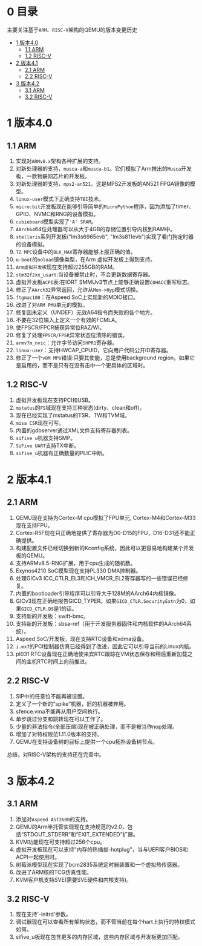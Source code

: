 <h1 id="0">0 目录</h1>

主要关注基于`ARM`、`RISC-V`架构的QEMU的版本变更历史

* [1 版本4.0](#1)
    - [1.1 ARM](#1.1)
    - [1.2 RISC-V](#1.2)
* [2 版本4.1](#2)
    - [2.1 ARM](#2.1)
    - [2.2 RISC-V](#2.2)
* [3 版本4.2](#3)
    - [3.1 ARM](#3.1)
    - [3.2 RISC-V](#3.2)

<h1 id="1">1 版本4.0</h1>

<h2 id="1.1">1.1 ARM</h2>

1. 实现对`ARMv8.x`架构各种扩展的支持。
2. 对新处理器的支持，`musca-a`和`musca-b1`。它们模拟了Arm推出的`Musca`开发板，一款物联网芯片的开发板。
3. 对新处理器的支持，`mps2-an521`。这是MPS2开发板的AN521 FPGA镜像的模型。
4. `linux-user`模式下正确支持`TBI`技术。
5. `micro:bit`开发板现在能够引导简单的`MicroPython`程序，因为添加了timer、GPIO、NVMC和RNG的设备模拟。
6. `cubieboard`模型实现了`'A' SRAM`。
7. `AArch64`64位处理器可以从大于4GB的存储位置引导内核到RAM中。
8. `stellaris`系列开发板("lm3s6965evb", "lm3s811evb")实现了看门狗定时器的设备模拟。
9. `TZ MPC`设备中的`BLK_MAX`寄存器能够上报正确的值。
10. `u-boot`的`noload`镜像类型，在Arm 虚拟开发板上得到支持。
11. `Arm虚拟开发板`现在支持超过255GB的RAM。
12. `stm32f2xx_usart`:当设备被禁止时，不会更新数据寄存器。
13. 虚拟开发板`ACPI`表:在IORT SMMUv3节点上能够正确设置`COHACC`重写标志。
14. 修正了`AArch32`异常返回，允许从`Mon->Hyp`模式切换。
15. `ftgmac100`：在Aspeed SoC上实现新的MDIO接口。
16. 改进了对`ARM PMU`单元的模拟。
17. 修复因未定义（UNDEF）无效A64指令而失败的各个地方。
18. 不要在32位输入上定义一个有效的FCMLA。
19. 使FPSCR/FPCR捕获异常位RAZ/WI。
20. 修复了处理`FPSCR/FPSR`异常状态位清除的错误。
21. `armv7m_nvic`：允许字节访问`SHPR1`寄存器。
22. `linux-user`：支持HWCAP_CPUID，它向用户代码公开ID寄存器。
23. 修正了一个`v8M MPU`错误:只要其使能，总是使用background region，如果它是启用的，而不是只有在没有击中一个更具体的区域时。

<h2 id="1.2">1.2 RISC-V</h2>

1. 虚拟开发板现在支持PCI和USB。
2. `mstatus`的`FS`域现在支持三种状态(dirty、clean和off)。
3. 现在已经实现了mstatus的TSR、TW和TVM域。
4. `misa CSR`现在可写。
5. 内置的gdbserver通过XML文件支持寄存器列表。
6. `sifive u`机器支持SMP。
7. `SiFive UART`支持TX中断。
8. `sifive_u`机器有正确数量的PLIC中断。

<h1 id="2">2 版本4.1</h1>

<h2 id="2.1">2.1 ARM</h2>

1. QEMU现在支持为Cortex-M cpu模拟了FPU单元, Cortex-M4和Cortex-M33现在支持FPU。
2. Cortex-R5F现在只正确地提供了寄存器为D0-D15的FPU，D16-D31还不能正确提供。
3. 构建配置文件已经切换到新的Kconfig系统，因此可以更容易地构建某个开发板的QEMU。
4. 支持ARMv8.5-RNG扩展，用于cpu生成的随机数。
5. Exynos4210 SoC模型现在支持PL330 DMA控制器。
6. 处理GICv3 ICC_CTLR_EL3和ICH_VMCR_EL2寄存器写的一些错误已经修复。
7. 内置的bootloader引导程序可以引导大于128M的AArch64内核镜像。
8. GICv3现在正确地报告GICD_TYPER。如果`GICD_CTLR.SecurityExtn`为0，如果`GICD_CTLR.DS`是1的话。
9. 支持新的开发板：swift-bmc。
10. 支持新的开发板：sbsa-ref（用于开发服务器固件和内核软件的AArch64系统）。
11. Aspeed SoC/开发板，现在支持RTC设备和xdma设备。
12. `i.mx7`的PCI控制器仿真已经得到了改进，因此它可以引导当前的Linux内核。
13. pl031 RTC设备现在正确地使来宾RTC跟踪在VM状态保存和稍后重新加载之间的主机RTC时间上向前推进。

<h2 id="2.2">2.2 RISC-V</h2>

1. SIP中的任意位不能再被设置。
2. 定义了一个新的“spike”机器，旧的机器被弃用。
3. sfence.vma不能再从用户空间执行。
4. 单步跳过分支和跳转现在可以工作了。
5. 少量的非法指令(全部压缩)现在被正确处理，而不是被当作nop处理。
6. 增加了对特权规范1.11.0版本的支持。
7. QEMU在支持设备树的目标上提供一个cpu拓扑设备树节点。

总结，对RISC-V架构的支持还在完善中。

<h1 id="3">3 版本4.2</h1>

<h2 id="3.1">3.1 ARM</h2>

1. 添加对`Aspeed AST2600`的支持。
2. QEMU的Arm半托管实现现在支持规范的v2.0，包括“STDOUT_STDERR”和“EXIT_EXTENDED”扩展。
3. KVM功能现在可支持超过256个cpu。
4. 虚拟开发板现在可以支持"内存的热插拔-hotplug"，当与UEFI客户BIOS和ACPI一起使用时。
5. 树莓派模型现在实现了bcm2835系统定时器装置和一个虚拟热传感器。
6. 改进了ARM核的TCG仿真性能。
7. KVM客户机支持SVE(需要SVE硬件和内核支持)。

<h2 id="3.2">3.2 RISC-V</h2>

1. 现在支持'-initrd'参数。
2. 调试器现在可以查看所有架构状态，而不管当前在每个hart上执行的特权模式如何。
3. sifive_u板现在包含更多的内存区域，这些内存区域与开发板更加匹配。
